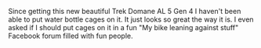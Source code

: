Since getting this new beautiful Trek Domane AL 5 Gen 4 I haven't been able to put water bottle cages on it. It just looks so great the way it is. I even asked if I should put cages on it in a fun "My bike leaning against stuff" Facebook forum filled with fun people.

